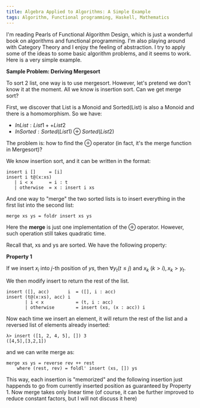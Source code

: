 ```yaml
---
title: Algebra Applied to Algorithms: A Simple Example
tags: Algorithm, Functional programming, Haskell, Mathematics
---
```

I'm reading Pearls of Functional Algorithm Design, which is just a
wonderful book on algorithms and functional programming. I'm also
playing around with Category Theory and I enjoy the feeling of
abstraction.  I try to apply some of the ideas to some basic algorithm
problems, and it seems to work. Here is a very simple example.

<!--more-->

**Sample Problem: Deriving Mergesort**

To sort 2 list, one way is to use mergesort. However, let's pretend
we don't know it at the moment. All we know is insertion sort. Can we
get merge sort?

First, we discover that List is a Monoid and Sorted(List) is also a
Monoid and there is a homomorphism. So we have:

- $In List:   List1 ++ List2$
- $In Sorted: Sorted(List1) \oplus Sorted(List2)$

The problem is: how to find the $\oplus$ operator (in fact, it's the
merge function in Mergesort)?

We know insertion sort, and it can be written in the format:

~~~~ {#mycode .haskell .numberLines startFrom="1"}
insert i []     = [i]
insert i t@(x:xs)
   | i < x      = i : t
   | otherwise  = x : insert i xs
~~~~~~~~~~~~~~~~~~~~~~~~~~~~~~~~~~~~~~~~~~~~~~~~~

And one way to "merge" the two sorted lists is to insert everything
in the first list into the second list:

~~~~ {#mycode .haskell .numberLines startFrom="1"}
merge xs ys = foldr insert xs ys
~~~~~~~~~~~~~~~~~~~~~~~~~~~~~~~~~~~~~~~~~~~~~~~~~

Here the **merge** is just one implementation of the $\oplus$
operator. However, such operation still takes quadratic time.

Recall that, xs and ys are sorted. We have the following property:

**Property 1**

If we insert $x_i$ into $j$-th position of $ys$, then $\forall y_t
(t\leq j)$ and $x_k\ (k \gt i), x_k > y_t$.

We then modify insert to return the rest of the list.

~~~~ {#mycode .haskell .numberLines startFrom="1"}
insert ([], acc)       i  = ([], i : acc)
insert (t@(x:xs), acc) i
       | i < x            = (t, i : acc)
       | otherwise        = insert (xs, (x : acc)) i
~~~~~~~~~~~~~~~~~~~~~~~~~~~~~~~~~~~~~~~~~~~~~~~~~

Now each time we insert an element, it will return the rest of the
list and a reversed list of elements already inserted:

~~~~ {#mycode .haskell .numberLines startFrom="1"}
λ> insert ([1, 2, 4, 5], []) 3
([4,5],[3,2,1])
~~~~~~~~~~~~~~~~~~~~~~~~~~~~~~~~~~~~~~~~~~~~~~~~~

and we can write merge as:

~~~~ {#mycode .haskell .numberLines startFrom="1"}
merge xs ys = reverse rev ++ rest
    where (rest, rev) = foldl' insert (xs, []) ys
~~~~~~~~~~~~~~~~~~~~~~~~~~~~~~~~~~~~~~~~~~~~~~~~~

This way, each insertion is "memorized" and the following insertion
just happends to go from currently inserted position as guaranteed by
Property 1. Now merge takes only linear time (of course, it can be
further improved to reduce constant factors, but I will not discuss it
here)
